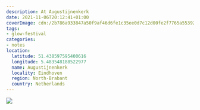 ```yaml
---
description: At Augustijnenkerk
date: 2021-11-06T20:12:41+01:00
coverImage: cdn:/2b786a933847a50f9af46d6fe1c35ee0d7c12d00fe2f7765a5539284d17798ba
tags:
- glow-festival
categories:
- notes
location:
  latitude: 51.438597595400616
  longitude: 5.483548188522977
  name: Augustijnenkerk
  locality: Eindhoven
  region: North-Brabant
  country: Netherlands
---
```


![](cdn:/2b786a933847a50f9af46d6fe1c35ee0d7c12d00fe2f7765a5539284d17798ba?class=fw)
